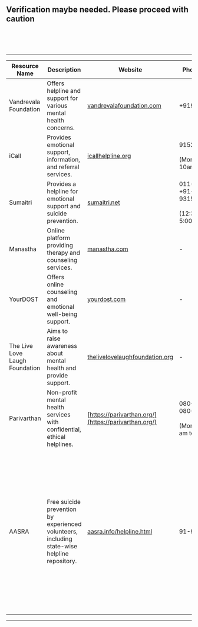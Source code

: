 ## Verification maybe needed. Please proceed with caution

<br><br><br> <hr>


| Resource Name | Description                                           | Website                                          | Phone Number              | Email | Access Cost                       | Notes             |
|---------------|-------------------------------------------------------|--------------------------------------------------|---------------------------|-------|-----------------------------------|-------------------|
| Vandrevala Foundation | Offers helpline and support for various mental health concerns. | [vandrevalafoundation.com](http://www.vandrevalafoundation.com/) | +919999666555 | help@vandrevalafoundation.com | Helplines is free but they also offer paid counseling. | - |
| iCall | Provides emotional support, information, and referral services. | [icallhelpline.org](http://icallhelpline.org/) | 9152987821 <br><br> (Mon-Sat, 10am-8pm) | icall@tiss.edu | Free                       | -|
| Sumaitri | Provides a helpline for emotional support and suicide prevention. | [sumaitri.net](https://www.sumaitri.net/) | 011-46018404 <br>+91-9315767849 <br><br> (12:30 PM to 5:00 PM) |  feelingsuicidal@sumaitri.net | Free                       | - |
| Manastha | Online platform providing therapy and counseling services. | [manastha.com](https://www.manastha.com/) | - |  | Paid (Cost depends on service and service provider) | - |
| YourDOST | Offers online counseling and emotional well-being support. | [yourdost.com](https://www.yourdost.com/) | - |  | Paid (Cost depends on service and service provider) |
| The Live Love Laugh Foundation | Aims to raise awareness about mental health and provide support. | [thelivelovelaughfoundation.org](https://www.thelivelovelaughfoundation.org/) | - | - | - |  - | 
| Parivarthan | Non-profit mental health services with confidential, ethical helplines. | [https://parivarthan.org/](https://parivarthan.org/) | 080-25273462, 080-25298686 <br><br> (Mon to FRI, 9.30 am to 5 pm)| - | Free                       |                     |  - |
| AASRA | Free suicide prevention by experienced volunteers, including state-wise helpline repository. | [aasra.info/helpline.html](http://www.aasra.info/helpline.html) | 91-9820466726 | - | Free                       | The phone no. is available 24*, the no. is best for those who can speak English or Hindi <br><br> The [website](http://www.aasra.info/helpline.html) however has a repository of state wise suicide prevention helplines |

---
